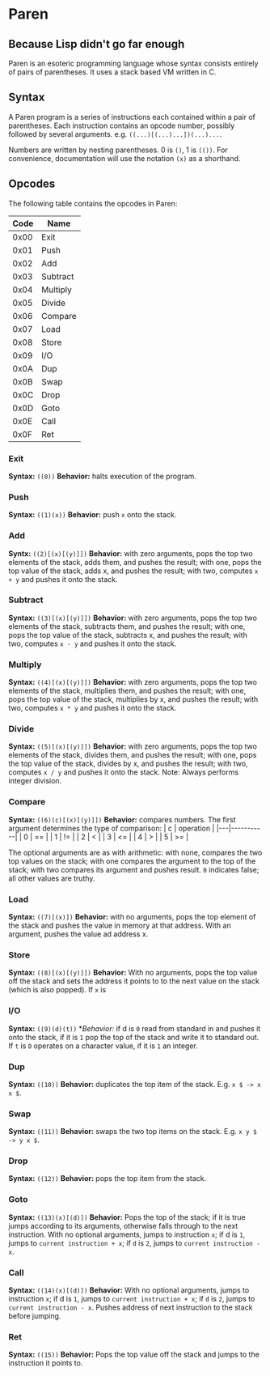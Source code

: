 # Paren
## Because Lisp didn't go far enough

Paren is an esoteric programming language whose syntax consists entirely of pairs of parentheses. It uses a stack based VM written in C.

## Syntax

A Paren program is a series of instructions each contained within a pair of parentheses.  Each instruction contains an opcode number, possibly followed by several arguments. e.g. `((...)[(...)...])(...)...`.

Numbers are written by nesting parentheses. 0 is `()`, 1 is `(())`. For convenience, documentation will use the notation `(x)` as a shorthand.

## Opcodes

The following table contains the opcodes in Paren:

| Code | Name     |
|------|----------|
| 0x00 | Exit     |
| 0x01 | Push     |
| 0x02 | Add      |
| 0x03 | Subtract |
| 0x04 | Multiply |
| 0x05 | Divide   |
| 0x06 | Compare  |
| 0x07 | Load     |
| 0x08 | Store    |
| 0x09 | I/O      |
| 0x0A | Dup      |
| 0x0B | Swap     |
| 0x0C | Drop     |
| 0x0D | Goto     |
| 0x0E | Call     |
| 0x0F | Ret      |

### Exit
**Syntax:** `((0))`
**Behavior:** halts execution of the program.
### Push
**Syntax:** `((1)(x))`
**Behavior:** push `x` onto the stack.

### Add
**Syntx:** `((2)[(x)[(y)]])`
**Behavior:** with zero arguments, pops the top two elements of the stack, adds them, and pushes the result; with one, pops the top value of the stack, adds x, and pushes the result; with two, computes `x + y` and pushes it onto the stack.

### Subtract
**Syntax:** `((3)[(x)[(y)]])`
**Behavior:** with zero arguments, pops the top two elements of the stack, subtracts them, and pushes the result; with one, pops the top value of the stack, subtracts x, and pushes the result; with two, computes `x - y` and pushes it onto the stack.

### Multiply
**Syntax:** `((4)[(x)[(y)]])`
**Behavior:** with zero arguments, pops the top two elements of the stack, multiplies them, and pushes the result; with one, pops the top value of the stack, multiplies by x, and pushes the result; with two, computes `x * y` and pushes it onto the stack.

### Divide
**Syntax:** `((5)[(x)[(y)]])`
**Behavior:** with zero arguments, pops the top two elements of the stack, divides them, and pushes the result; with one, pops the top value of the stack, divides by x, and pushes the result; with two, computes `x / y` and pushes it onto the stack. Note: Always performs integer division.

### Compare
**Syntax:** `((6)(c)[(x)[(y)]])`
**Behavior:** compares numbers. The first argument determines the type of comparison:
| c | operation |
|---|-----------|
| 0 | ==        |
| 1 | !=        |
| 2 | <         |
| 3 | <=        |
| 4 | >         |
| 5 | >=        |

The optional arguments are as with arithmetic: with none, compares the two top values on the stack; with one compares the argument to the top of the stack; with two compares its argument and pushes result. `0` indicates false; all other values are truthy.

### Load
**Syntax:** `((7)[(x)])`
**Behavior:** with no arguments, pops the top element of the stack and pushes the value in memory at that address. With an argument, pushes the value ad address x.

### Store
**Syntax:** `((8)[(x)[(y)]])`
**Behavior:** With no arguments, pops the top value off the stack and sets the address it points to to the next value on the stack (which is also popped). If `x` is

### I/O
**Syntax:** `((9)(d)(t))`
**Behavior:* if d is `0` read from standard in and pushes it onto the stack, if it is `1` pop the top of the stack and write it to standard out. If `t` is `0` operates on a character value, if it is `1` an integer.

### Dup
**Syntax:** `((10))`
**Behavior:** duplicates the top item of the stack. E.g. `x $ -> x x $`.

### Swap
**Syntax:** `((11))`
**Behavior:** swaps the two top items on the stack. E.g. `x y $ -> y x $`.

### Drop
**Syntax:** `((12))`
**Behavior:** pops the top item from the stack.

### Goto
**Syntax:** `((13)(x)[(d)])`
**Behavior:** Pops the top of the stack; if it is true jumps according to its arguments, otherwise falls through to the next instruction. With no optional arguments, jumps to instruction `x`; if d is `1`, jumps to `current instruction + x`; if `d` is `2`, jumps to  `current instruction - x`.

### Call
**Syntax:** `((14)(x)[(d)])`
**Behavior:** With no optional arguments, jumps to instruction `x`; if d is `1`, jumps to `current instruction + x`; if `d` is `2`, jumps to  `current instruction - x`. Pushes address of next instruction to the stack before jumping.

### Ret
**Syntax:** `((15))`
**Behavior:** Pops the top value off the stack and jumps to the instruction it points to.
